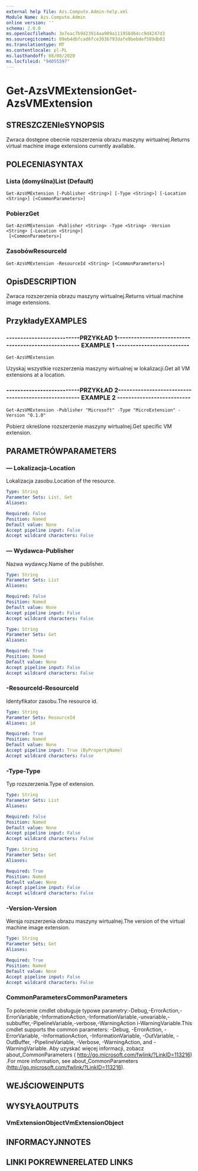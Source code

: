 ```yaml
---
external help file: Azs.Compute.Admin-help.xml
Module Name: Azs.Compute.Admin
online version: ''
schema: 2.0.0
ms.openlocfilehash: 3e7eac7b9d23914aa909a111958d64cc9d4247d3
ms.sourcegitcommit: 09eb4dbfcad6fce303b793dafe9bebdef589db03
ms.translationtype: MT
ms.contentlocale: pl-PL
ms.lasthandoff: 08/08/2020
ms.locfileid: "94055597"
---
```

# <span data-ttu-id="82216-101">Get-AzsVMExtension</span><span class="sxs-lookup"><span data-stu-id="82216-101">Get-AzsVMExtension</span></span>

## <span data-ttu-id="82216-102">STRESZCZENIe</span><span class="sxs-lookup"><span data-stu-id="82216-102">SYNOPSIS</span></span>
<span data-ttu-id="82216-103">Zwraca dostępne obecnie rozszerzenia obrazu maszyny wirtualnej.</span><span class="sxs-lookup"><span data-stu-id="82216-103">Returns virtual machine image extensions currently available.</span></span>

## <span data-ttu-id="82216-104">POLECENIA</span><span class="sxs-lookup"><span data-stu-id="82216-104">SYNTAX</span></span>

### <span data-ttu-id="82216-105">Lista (domyślna)</span><span class="sxs-lookup"><span data-stu-id="82216-105">List (Default)</span></span>
```
Get-AzsVMExtension [-Publisher <String>] [-Type <String>] [-Location <String>] [<CommonParameters>]
```

### <span data-ttu-id="82216-106">Pobierz</span><span class="sxs-lookup"><span data-stu-id="82216-106">Get</span></span>
```
Get-AzsVMExtension -Publisher <String> -Type <String> -Version <String> [-Location <String>]
 [<CommonParameters>]
```

### <span data-ttu-id="82216-107">Zasobów</span><span class="sxs-lookup"><span data-stu-id="82216-107">ResourceId</span></span>
```
Get-AzsVMExtension -ResourceId <String> [<CommonParameters>]
```

## <span data-ttu-id="82216-108">Opis</span><span class="sxs-lookup"><span data-stu-id="82216-108">DESCRIPTION</span></span>
<span data-ttu-id="82216-109">Zwraca rozszerzenia obrazu maszyny wirtualnej.</span><span class="sxs-lookup"><span data-stu-id="82216-109">Returns virtual machine image extensions.</span></span>

## <span data-ttu-id="82216-110">Przykłady</span><span class="sxs-lookup"><span data-stu-id="82216-110">EXAMPLES</span></span>

### <span data-ttu-id="82216-111">--------------------------PRZYKŁAD 1--------------------------</span><span class="sxs-lookup"><span data-stu-id="82216-111">-------------------------- EXAMPLE 1 --------------------------</span></span>
```
Get-AzsVMExtension
```

<span data-ttu-id="82216-112">Uzyskaj wszystkie rozszerzenia maszyny wirtualnej w lokalizacji.</span><span class="sxs-lookup"><span data-stu-id="82216-112">Get all VM extensions at a location.</span></span>

### <span data-ttu-id="82216-113">--------------------------PRZYKŁAD 2--------------------------</span><span class="sxs-lookup"><span data-stu-id="82216-113">-------------------------- EXAMPLE 2 --------------------------</span></span>
```
Get-AzsVMExtension -Publisher "Microsoft" -Type "MicroExtension" -Version "0.1.0"
```

<span data-ttu-id="82216-114">Pobierz określone rozszerzenie maszyny wirtualnej.</span><span class="sxs-lookup"><span data-stu-id="82216-114">Get specific VM extension.</span></span>

## <span data-ttu-id="82216-115">PARAMETRÓW</span><span class="sxs-lookup"><span data-stu-id="82216-115">PARAMETERS</span></span>

### <span data-ttu-id="82216-116">— Lokalizacja</span><span class="sxs-lookup"><span data-stu-id="82216-116">-Location</span></span>
<span data-ttu-id="82216-117">Lokalizacja zasobu.</span><span class="sxs-lookup"><span data-stu-id="82216-117">Location of the resource.</span></span>

```yaml
Type: String
Parameter Sets: List, Get
Aliases: 

Required: False
Position: Named
Default value: None
Accept pipeline input: False
Accept wildcard characters: False
```

### <span data-ttu-id="82216-118">— Wydawca</span><span class="sxs-lookup"><span data-stu-id="82216-118">-Publisher</span></span>
<span data-ttu-id="82216-119">Nazwa wydawcy.</span><span class="sxs-lookup"><span data-stu-id="82216-119">Name of the publisher.</span></span>

```yaml
Type: String
Parameter Sets: List
Aliases: 

Required: False
Position: Named
Default value: None
Accept pipeline input: False
Accept wildcard characters: False
```

```yaml
Type: String
Parameter Sets: Get
Aliases: 

Required: True
Position: Named
Default value: None
Accept pipeline input: False
Accept wildcard characters: False
```

### <span data-ttu-id="82216-120">-ResourceId</span><span class="sxs-lookup"><span data-stu-id="82216-120">-ResourceId</span></span>
<span data-ttu-id="82216-121">Identyfikator zasobu.</span><span class="sxs-lookup"><span data-stu-id="82216-121">The resource id.</span></span>

```yaml
Type: String
Parameter Sets: ResourceId
Aliases: id

Required: True
Position: Named
Default value: None
Accept pipeline input: True (ByPropertyName)
Accept wildcard characters: False
```

### <span data-ttu-id="82216-122">-Type</span><span class="sxs-lookup"><span data-stu-id="82216-122">-Type</span></span>
<span data-ttu-id="82216-123">Typ rozszerzenia.</span><span class="sxs-lookup"><span data-stu-id="82216-123">Type of extension.</span></span>

```yaml
Type: String
Parameter Sets: List
Aliases: 

Required: False
Position: Named
Default value: None
Accept pipeline input: False
Accept wildcard characters: False
```

```yaml
Type: String
Parameter Sets: Get
Aliases: 

Required: True
Position: Named
Default value: None
Accept pipeline input: False
Accept wildcard characters: False
```

### <span data-ttu-id="82216-124">-Version</span><span class="sxs-lookup"><span data-stu-id="82216-124">-Version</span></span>
<span data-ttu-id="82216-125">Wersja rozszerzenia obrazu maszyny wirtualnej.</span><span class="sxs-lookup"><span data-stu-id="82216-125">The version of the virtual machine image extension.</span></span>

```yaml
Type: String
Parameter Sets: Get
Aliases: 

Required: True
Position: Named
Default value: None
Accept pipeline input: False
Accept wildcard characters: False
```

### <span data-ttu-id="82216-126">CommonParameters</span><span class="sxs-lookup"><span data-stu-id="82216-126">CommonParameters</span></span>
<span data-ttu-id="82216-127">To polecenie cmdlet obsługuje typowe parametry:-Debug,-ErrorAction,-ErrorVariable,-InformationAction,-InformationVariable,-unvariable,-subbuffer,-PipelineVariable,-verbose,-WarningAction i-WarningVariable.</span><span class="sxs-lookup"><span data-stu-id="82216-127">This cmdlet supports the common parameters: -Debug, -ErrorAction, -ErrorVariable, -InformationAction, -InformationVariable, -OutVariable, -OutBuffer, -PipelineVariable, -Verbose, -WarningAction, and -WarningVariable.</span></span> <span data-ttu-id="82216-128">Aby uzyskać więcej informacji, zobacz about_CommonParameters ( http://go.microsoft.com/fwlink/?LinkID=113216) .</span><span class="sxs-lookup"><span data-stu-id="82216-128">For more information, see about_CommonParameters (http://go.microsoft.com/fwlink/?LinkID=113216).</span></span>

## <span data-ttu-id="82216-129">WEJŚCIOWE</span><span class="sxs-lookup"><span data-stu-id="82216-129">INPUTS</span></span>

## <span data-ttu-id="82216-130">WYSYŁA</span><span class="sxs-lookup"><span data-stu-id="82216-130">OUTPUTS</span></span>

### <span data-ttu-id="82216-131">VmExtensionObject</span><span class="sxs-lookup"><span data-stu-id="82216-131">VmExtensionObject</span></span>

## <span data-ttu-id="82216-132">INFORMACYJN</span><span class="sxs-lookup"><span data-stu-id="82216-132">NOTES</span></span>

## <span data-ttu-id="82216-133">LINKI POKREWNE</span><span class="sxs-lookup"><span data-stu-id="82216-133">RELATED LINKS</span></span>

